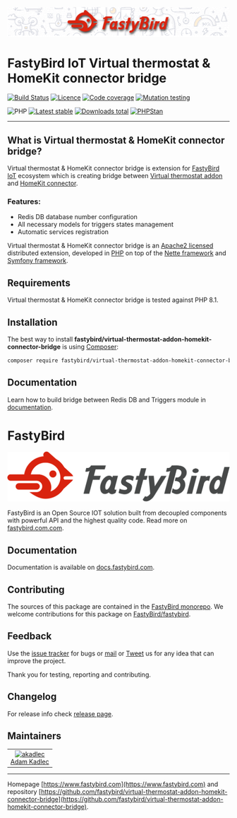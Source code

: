 <p align="center">
	<img src="https://github.com/fastybird/.github/blob/main/assets/repo_title.png?raw=true" alt="FastyBird"/>
</p>

# FastyBird IoT Virtual thermostat & HomeKit connector bridge

[![Build Status](https://img.shields.io/github/actions/workflow/status/FastyBird/virtual-thermostat-addon-homekit-connector-bridge/ci.yaml?style=flat-square)](https://github.com/FastyBird/virtual-thermostat-addon-homekit-connector-bridge/actions)
[![Licence](https://img.shields.io/github/license/FastyBird/virtual-thermostat-addon-homekit-connector-bridge?style=flat-square)](https://github.com/FastyBird/virtual-thermostat-addon-homekit-connector-bridge/blob/main/LICENSE.md)
[![Code coverage](https://img.shields.io/coverallsCoverage/github/FastyBird/virtual-thermostat-addon-homekit-connector-bridge?style=flat-square)](https://coveralls.io/r/FastyBird/virtual-thermostat-addon-homekit-connector-bridge)
[![Mutation testing](https://img.shields.io/endpoint?style=flat-square&url=https%3A%2F%2Fbadge-api.stryker-mutator.io%2Fgithub.com%2FFastyBird%2Fvirtual-thermostat-addon-homekit-connector-bridge%2Fmain)](https://dashboard.stryker-mutator.io/reports/github.com/FastyBird/virtual-thermostat-addon-homekit-connector-bridge/main)

![PHP](https://badgen.net/packagist/php/FastyBird/virtual-thermostat-addon-homekit-connector-bridge?cache=300&style=flat-square)
[![Latest stable](https://badgen.net/packagist/v/FastyBird/virtual-thermostat-addon-homekit-connector-bridge/latest?cache=300&style=flat-square)](https://packagist.org/packages/FastyBird/virtual-thermostat-addon-homekit-connector-bridge)
[![Downloads total](https://badgen.net/packagist/dt/FastyBird/virtual-thermostat-addon-homekit-connector-bridge?cache=300&style=flat-square)](https://packagist.org/packages/FastyBird/virtual-thermostat-addon-homekit-connector-bridge)
[![PHPStan](https://img.shields.io/badge/PHPStan-enabled-brightgreen.svg?style=flat-square)](https://github.com/phpstan/phpstan)

***

## What is Virtual thermostat & HomeKit connector bridge?

Virtual thermostat & HomeKit connector bridge is extension for [FastyBird](https://www.fastybird.com) [IoT](https://en.wikipedia.org/wiki/Internet_of_things) ecosystem
which is creating bridge between [Virtual thermostat addon](https://github.com/FastyBird/virtual-thermostat-device-addon) and [HomeKit connector](https://github.com/FastyBird/homekit-connector).

### Features:

- Redis DB database number configuration
- All necessary models for triggers states management
- Automatic services registration

Virtual thermostat & HomeKit connector bridge is an [Apache2 licensed](http://www.apache.org/licenses/LICENSE-2.0) distributed extension, developed
in [PHP](https://www.php.net) on top of the [Nette framework](https://nette.org) and [Symfony framework](https://symfony.com).

## Requirements

Virtual thermostat & HomeKit connector bridge is tested against PHP 8.1.

## Installation

The best way to install **fastybird/virtual-thermostat-addon-homekit-connector-bridge** is using [Composer](http://getcomposer.org/):

```sh
composer require fastybird/virtual-thermostat-addon-homekit-connector-bridge
```

## Documentation

Learn how to build bridge between Redis DB and Triggers module
in [documentation](https://github.com/FastyBird/virtual-thermostat-addon-homekit-connector-bridge/blob/main/docs/index.md).

# FastyBird

<p align="center">
	<img src="https://github.com/fastybird/.github/blob/main/assets/fastybird_row.svg?raw=true" alt="FastyBird"/>
</p>

FastyBird is an Open Source IOT solution built from decoupled components with powerful API and the highest quality code. Read more on [fastybird.com.com](https://www.fastybird.com).

## Documentation

Documentation is available on [docs.fastybird.com](https://docs.fastybird.com).

## Contributing

The sources of this package are contained in the [FastyBird monorepo](https://github.com/FastyBird/fastybird). We welcome contributions for this package on [FastyBird/fastybird](https://github.com/FastyBird/).

## Feedback

Use the [issue tracker](https://github.com/FastyBird/fastybird/issues) for bugs
or [mail](mailto:code@fastybird.com) or [Tweet](https://twitter.com/fastybird) us for any idea that can improve the
project.

Thank you for testing, reporting and contributing.

## Changelog

For release info check [release page](https://github.com/FastyBird/fastybird/releases).

## Maintainers

<table>
	<tbody>
		<tr>
			<td align="center">
				<a href="https://github.com/akadlec">
					<img alt="akadlec" width="80" height="80" src="https://avatars3.githubusercontent.com/u/1866672?s=460&amp;v=4" />
				</a>
				<br>
				<a href="https://github.com/akadlec">Adam Kadlec</a>
			</td>
		</tr>
	</tbody>
</table>

***
Homepage [https://www.fastybird.com](https://www.fastybird.com) and
repository [https://github.com/fastybird/virtual-thermostat-addon-homekit-connector-bridge](https://github.com/fastybird/virtual-thermostat-addon-homekit-connector-bridge).
